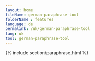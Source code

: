 ```yaml
---
layout: home
fileName: german-paraphrase-tool
folderName : features
language: de
permalink: /uk/german-paraphrase-tool
lang: uk
tool: german-paraphrase-tool
---
```

{% include section/paraphrase.html %}